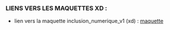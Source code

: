 ### LIENS VERS LES MAQUETTES XD :

- lien vers la maquette inclusion_numerique_v1 (xd) : [maquette](https://xd.adobe.com/view/b5f2d819-714d-47c3-59af-a0c7dd960e96-c3c3/screen/f8ee0f7a-d9b6-401f-98ea-95847626cfeb/Toutes-les-initiatives-liste-filtre-structure)
